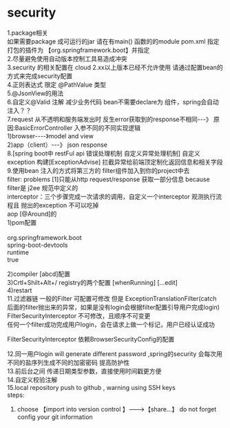 # security
1.package相关  
  如果需要package 成可运行的jar 请在有main() 函数的的module pom.xml 指定 打包的插件为 【org.springframework.boot】并指定<finalName>  
2.尽量避免使用自动版本控制工具易造成冲突  
3.security 的相关配置在 cloud 2.xx以上版本已经不允许使用 请通过配置bean的方式来完成security配置  
4.正则表达式 限定 @PathValue 类型  
5.@JsonView的用法  
6.自定义@Valid 注解 减少业务代码  bean不需要declare为 组件，spring会自动注入？？  
7.request 从不透明和服务端发出时  反生error获取到的response不相同---》  原因:BasicErrorController 入参不同的不同实现逻辑  
  1)browser----》model and view  
  2)app（client）---》 json response  
8.[spring boot中 restFul api 错误处理机制 自定义异常处理机制] 自定义exception 构建[ExceptionAdvise] 拦截异常给前端顶定制化返回信息和相关字段  
9.使用bean 注入的方式将第三方的 filter组件加入到你的project中去  
  filter: problems [1]只能从http request/response 获取一部分信息  because filter是 j2ee 规范中定义的  
  interceptor：三个步骤完成一次请求的调用，自定义一个interceptor 观测执行流程且 抛出的exception 不可以吃掉  
  aop [@Around]的  
 1)pom配置  
       <dependency>  
                <groupId>org.springframework.boot</groupId>  
                <artifactId>spring-boot-devtools</artifactId>  
                <scope>runtime</scope>  
                <optional>true</optional>  
       </dependency>  
       
 2)compiler [abcd]配置  
 3)Crtl+Shilt+Alt+/  registry的两个配置 [whenRunning] [...edit]  
 4)restart  
11.过滤器链  一般的Filter 可配置可修改 但是 ExceptionTranslationFilter(catch 后面的filter抛出来的异常，如果是没有login会根据filter配置引导用户完成login) FilterSecurityInterceptor  不可修改，且顺序不可变更  
任何一个filter成功完成用户login，会在请求上做一个标记，用户已经认证成功  

FilterSecurityInterceptor 依赖BrowserSecurityConfig的配置  

12.同一用户login will generate different password ,spring的security 会每次用不同的盐序列生成不同的加密密码 提高防护性  
13.前后台之间 传递日期类型参数，直接使用时间戳更方便  
14.自定义校验注解  
15.local repository push to github , warning using SSH keys  
steps:  
1) choose 【import into version control 】--->【share...】 do not forget config your git information  
 
      
       
  



  
  
  